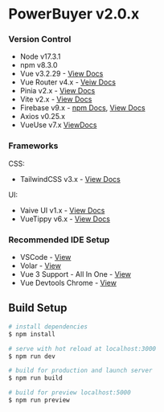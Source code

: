 # PowerBuyer v2.0.x

### Version Control

- Node v17.3.1
- npm v8.3.0
- Vue v3.2.29 - [View Docs](https://v3.vuejs.org/)
- Vue Router v4.x - [Veiw Docs](https://next.router.vuejs.org/)
- Pinia v2.x - [View Docs](https://pinia.vuejs.org/)
- Vite v2.x - [View Docs](https://vitejs.dev/)
- Firebase v9.x - [npm Docs](https://www.npmjs.com/package/firebase), [View Docs](https://firebase.google.com/docs/build)
- Axios v0.25.x
- VueUse v7.x [ViewDocs](https://vueuse.org/)

### Frameworks

CSS:
- TailwindCSS v3.x - [View Docs](https://tailwindcss.com/docs/installation)

UI:
- Vaive UI v1.x - [View Docs](https://www.naiveui.com/en-US/os-theme)
- VueTippy v6.x - [View Docs](https://vue-tippy.netlify.app/)

### Recommended IDE Setup

- VSCode - [View](https://code.visualstudio.com/)
- Volar - [View](https://marketplace.visualstudio.com/items?itemName=johnsoncodehk.volar)
- Vue 3 Support - All In One - [View](https://marketplace.visualstudio.com/items?itemName=Wscats.vue)
- Vue Devtools Chrome - [View](https://chrome.google.com/webstore/detail/vuejs-devtools/ljjemllljcmogpfapbkkighbhhppjdbg?hl=en)

## Build Setup

```bash
# install dependencies
$ npm install

# serve with hot reload at localhost:3000
$ npm run dev

# build for production and launch server
$ npm run build

# build for preview localhost:5000
$ npm run preview

```
